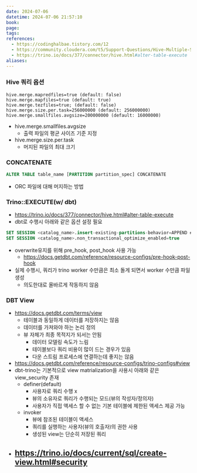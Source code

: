 ```yaml
---
date: 2024-07-06
datetime: 2024-07-06 21:57:10
book: 
page: 
tags: 
references:
  - https://codinghalbae.tistory.com/12
  - https://community.cloudera.com/t5/Support-Questions/Hive-Multiple-Small-Files/m-p/204046
  - https://trino.io/docs/377/connector/hive.html#alter-table-execute
aliases:
---
```


### Hive 쿼리 옵션
```
hive.merge.mapredfiles=true (default: false)
hive.merge.mapfiles=true (default: true)
hive.merge.tezfiles=true; (default: false)
hive.merge.size.per.task=256000000 (default: 256000000)
hive.merge.smallfiles.avgsize=200000000 (default: 16000000)
```
- hive.merge.smallfiles.avgsize
	- 출력 파일의 평균 사이즈 기준 지정
- hive.merge.size.per.task
	- 머지된 파일의 최대 크기

### CONCATENATE
```sql
ALTER TABLE table_name [PARTITION partition_spec] CONCATENATE
```
- ORC 파일에 대해 머지하는 방법

### Trino::EXECUTE(w/ dbt)
- https://trino.io/docs/377/connector/hive.html#alter-table-execute
- dbt로 수행시 아래와 같은 옵션 설정 필요
```sql
SET SESSION <catalog_name>.insert-existing-partitions-behavior=APPEND # OVERWRITE 사용 불가
SET SESSION <catalog_name>.non_transactional_optimize_enabled=true
```
- overwrite유지를 위해 pre_hook, post_hook 사용 가능
	- https://docs.getdbt.com/reference/resource-configs/pre-hook-post-hook
- 실제 수행시, 쿼리가 trino worker 수만큼은 최소 돌게 되면서 worker 수만큼 파일 생성
	- 의도한대로 올바르게 작동하지 않음

### DBT View
- https://docs.getdbt.com/terms/view
	- 테이블과 동일하게 데이터를 저장하지는 않음
	- 데이터를 가져와야 하는 논리 정의
	- 뷰 자체가 최종 목적지가 되서는 안됨
		- 데이터 모델링 속도가 느림
		- 테이블보다 쿼리 비용이 많이 드는 경우가 있음
		- 다운 스트림 프로세스에 연결하는데 좋지는 않음
- https://docs.getdbt.com/reference/resource-configs/trino-configs#view
- dbt-trino는 기본적으로 view matrialization을 사용시 아래와 같은 view_security 존재
	- definer(default)
		- 사용자로 쿼리 수행 x
		- 뷰의 소유자로 쿼리가 수행되는 모드(뷰의 작성자/정의자)
		- 사용자가 직접 액세스 할 수 없는 기본 테이블에 제한된 액세스 제공 가능
	- invoker
		- 뷰에 참조된 테이블이 액세스
		- 쿼리를 실행하는 사용자(뷰의 호출자)의 권한 사용
		- 생성된 view는 단순히 저장된 쿼리
- https://trino.io/docs/current/sql/create-view.html#security
	- 